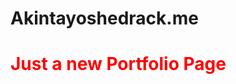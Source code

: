 # Akintayoshedrack.me
<style>
.text{
color: Red;
}
</style>
<h1 class="text">Just a new Portfolio Page</h1>
